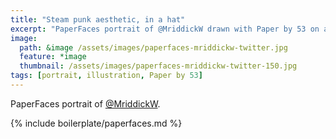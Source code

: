```yaml
---
title: "Steam punk aesthetic, in a hat"
excerpt: "PaperFaces portrait of @MriddickW drawn with Paper by 53 on an iPad."
image: 
  path: &image /assets/images/paperfaces-mriddickw-twitter.jpg 
  feature: *image
  thumbnail: /assets/images/paperfaces-mriddickw-twitter-150.jpg
tags: [portrait, illustration, Paper by 53]
---
```


PaperFaces portrait of [@MriddickW](http://twitter.com/MriddickW).

{% include boilerplate/paperfaces.md %}
